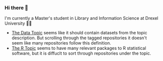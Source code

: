 ### Hi there 👋

I'm currently a Master's student in Library and Information Science at Drexel University :woman_technologist:

- [The Data Topic](https://github.com/topics/data) seems like it should contain datasets from the topic description. But scrolling through the tagged repositories it doesn't seem like many repositories follow this definition. 
- [The R Topic](https://github.com/topics/r) seems to have many relevant packages to R statistical software, but it is diffuclt to sort through repositories under the topic.

<!--
**jo-schroeder/jo-schroeder** is a ✨ _special_ ✨ repository because its `README.md` (this file) appears on your GitHub profile.

Here are some ideas to get you started:

- 🔭 I’m currently working on ...
- 🌱 I’m currently learning ...
- 👯 I’m looking to collaborate on ...
- 🤔 I’m looking for help with ...
- 💬 Ask me about ...
- 📫 How to reach me: ...
- 😄 Pronouns: ...
- ⚡ Fun fact: ...
-->
